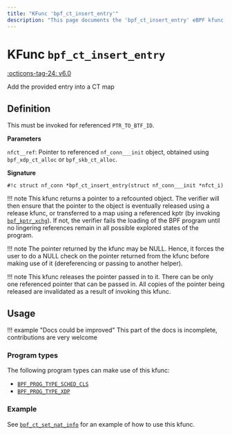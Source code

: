 ```yaml
---
title: "KFunc 'bpf_ct_insert_entry'"
description: "This page documents the 'bpf_ct_insert_entry' eBPF kfunc, including its definition, usage, program types that can use it, and examples."
---
```

# KFunc `bpf_ct_insert_entry`

<!-- [FEATURE_TAG](bpf_ct_insert_entry) -->
[:octicons-tag-24: v6.0](https://github.com/torvalds/linux/commit/d7e79c97c00ca82dace0e3b645d4b3b02fa273c2)
<!-- [/FEATURE_TAG] -->

Add the provided entry into a CT map

## Definition

This must be invoked for referenced `PTR_TO_BTF_ID`.

**Parameters**

`nfct__ref`: Pointer to referenced `nf_conn___init` object, obtained using `bpf_xdp_ct_alloc` or `bpf_skb_ct_alloc`.

**Signature**

<!-- [KFUNC_DEF] -->
`#!c struct nf_conn *bpf_ct_insert_entry(struct nf_conn___init *nfct_i)`

!!! note
	This kfunc returns a pointer to a refcounted object. The verifier will then ensure that the pointer to the object 
	is eventually released using a release kfunc, or transferred to a map using a referenced kptr 
	(by invoking [`bpf_kptr_xchg`](../helper-function/bpf_kptr_xchg.md)). If not, the verifier fails the 
	loading of the BPF program until no lingering references remain in all possible explored states of the program.

!!! note
	The pointer returned by the kfunc may be NULL. Hence, it forces the user to do a NULL check on the pointer returned 
	from the kfunc before making use of it (dereferencing or passing to another helper).

!!! note
	This kfunc releases the pointer passed in to it. There can be only one referenced pointer that can be passed in. 
	All copies of the pointer being released are invalidated as a result of invoking this kfunc.
<!-- [/KFUNC_DEF] -->

## Usage

!!! example "Docs could be improved"
    This part of the docs is incomplete, contributions are very welcome

### Program types

The following program types can make use of this kfunc:

<!-- [KFUNC_PROG_REF] -->
- [`BPF_PROG_TYPE_SCHED_CLS`](../program-type/BPF_PROG_TYPE_SCHED_CLS.md)
- [`BPF_PROG_TYPE_XDP`](../program-type/BPF_PROG_TYPE_XDP.md)
<!-- [/KFUNC_PROG_REF] -->

### Example

See [`bpf_ct_set_nat_info`](bpf_ct_set_nat_info.md#example) for an example of how to use this kfunc.
